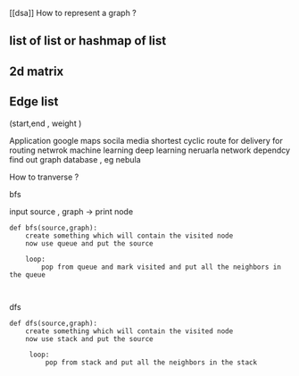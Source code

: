 [[dsa]]
How to represent a graph ?

## list of list or hashmap of list 

## 2d matrix

## Edge list 
(start,end , weight )


Application
google maps 
socila media
shortest cyclic route for delivery 
for routing netwrok
machine learning deep learning neruarla network 
dependcy find out 
graph database , eg nebula 

How to tranverse ? 

bfs

input 
source , graph -> print node 

```
def bfs(source,graph):
	create something which will contain the visited node 
	now use queue and put the source
	
	loop:
		pop from queue and mark visited and put all the neighbors in the queue
	
	 
```

dfs

```
def dfs(source,graph):
	create something which will contain the visited node
	now use stack and put the source

	 loop:
		 pop from stack and put all the neighbors in the stack
```